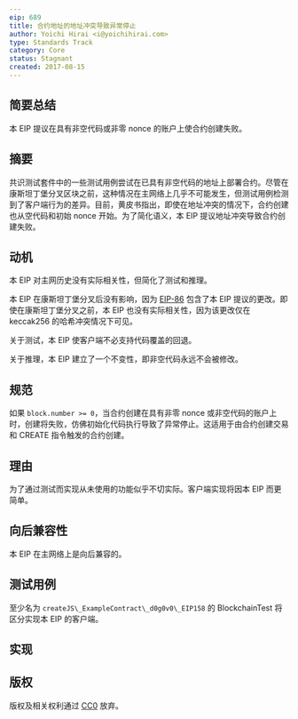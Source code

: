 ```yaml
---
eip: 689
title: 合约地址的地址冲突导致异常停止
author: Yoichi Hirai <i@yoichihirai.com>
type: Standards Track
category: Core
status: Stagnant
created: 2017-08-15
---
```


## 简要总结

本 EIP 提议在具有非空代码或非零 nonce 的账户上使合约创建失败。

## 摘要

共识测试套件中的一些测试用例尝试在已具有非空代码的地址上部署合约。尽管在康斯坦丁堡分叉区块之前，这种情况在主网络上几乎不可能发生，但测试用例检测到了客户端行为的差异。目前，黄皮书指出，即使在地址冲突的情况下，合约创建也从空代码和初始 nonce 开始。为了简化语义，本 EIP 提议地址冲突导致合约创建失败。

## 动机

本 EIP 对主网历史没有实际相关性，但简化了测试和推理。

本 EIP 在康斯坦丁堡分叉后没有影响，因为 [EIP-86](./eip-86.md) 包含了本 EIP 提议的更改。即使在康斯坦丁堡分叉之前，本 EIP 也没有实际相关性，因为该更改仅在 keccak256 的哈希冲突情况下可见。

关于测试，本 EIP 使客户端不必支持代码覆盖的回退。

关于推理，本 EIP 建立了一个不变性，即非空代码永远不会被修改。

## 规范

如果 `block.number >= 0`，当合约创建在具有非零 nonce 或非空代码的账户上时，创建将失败，仿佛初始化代码执行导致了异常停止。这适用于由合约创建交易和 CREATE 指令触发的合约创建。

## 理由

为了通过测试而实现从未使用的功能似乎不切实际。客户端实现将因本 EIP 而更简单。

## 向后兼容性

本 EIP 在主网络上是向后兼容的。

## 测试用例

至少名为 `createJS\_ExampleContract\_d0g0v0\_EIP158` 的 BlockchainTest 将区分实现本 EIP 的客户端。

## 实现

## 版权
版权及相关权利通过 [CC0](../LICENSE.md) 放弃。